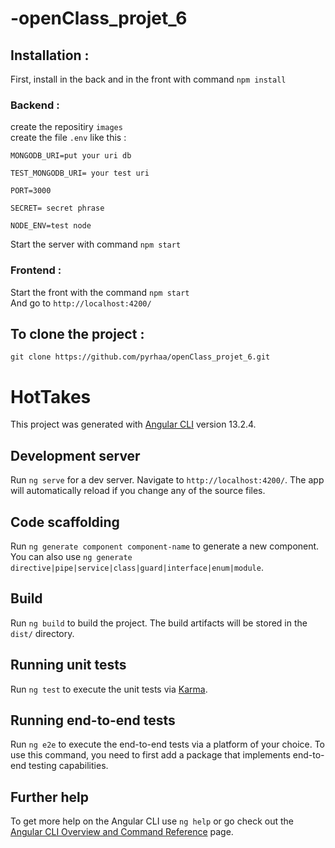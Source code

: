 # -openClass_projet_6

## Installation :

First, install in the back and in the front with command `npm install`

### Backend :

create the repositiry `images`\
create the file `.env` like this :

```
MONGODB_URI=put your uri db

TEST_MONGODB_URI= your test uri

PORT=3000

SECRET= secret phrase

NODE_ENV=test node

```

Start the server with command `npm start`

### Frontend :

Start the front with the command `npm start`\
And go to `http://localhost:4200/`

## To clone the project :

```terminal
git clone https://github.com/pyrhaa/openClass_projet_6.git
```

# HotTakes

This project was generated with [Angular CLI](https://github.com/angular/angular-cli) version 13.2.4.

## Development server

Run `ng serve` for a dev server. Navigate to `http://localhost:4200/`. The app will automatically reload if you change any of the source files.

## Code scaffolding

Run `ng generate component component-name` to generate a new component. You can also use `ng generate directive|pipe|service|class|guard|interface|enum|module`.

## Build

Run `ng build` to build the project. The build artifacts will be stored in the `dist/` directory.

## Running unit tests

Run `ng test` to execute the unit tests via [Karma](https://karma-runner.github.io).

## Running end-to-end tests

Run `ng e2e` to execute the end-to-end tests via a platform of your choice. To use this command, you need to first add a package that implements end-to-end testing capabilities.

## Further help

To get more help on the Angular CLI use `ng help` or go check out the [Angular CLI Overview and Command Reference](https://angular.io/cli) page.
